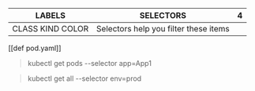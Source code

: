 |LABELS | SELECTORS | 4 |
|-|-|-|
| CLASS KIND COLOR|Selectors help you filter these items| 

[[def pod.yaml]]

>kubectl get pods --selector app=App1

>kubectl get all --selector env=prod